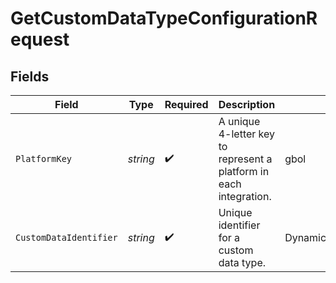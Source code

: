 # GetCustomDataTypeConfigurationRequest


## Fields

| Field                                                              | Type                                                               | Required                                                           | Description                                                        | Example                                                            |
| ------------------------------------------------------------------ | ------------------------------------------------------------------ | ------------------------------------------------------------------ | ------------------------------------------------------------------ | ------------------------------------------------------------------ |
| `PlatformKey`                                                      | *string*                                                           | :heavy_check_mark:                                                 | A unique 4-letter key to represent a platform in each integration. | gbol                                                               |
| `CustomDataIdentifier`                                             | *string*                                                           | :heavy_check_mark:                                                 | Unique identifier for a custom data type.                          | DynamicsPurchaseOrders                                             |